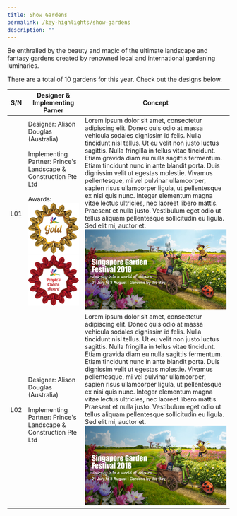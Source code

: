 ```yaml
---
title: Show Gardens
permalink: /key-highlights/show-gardens
description: ""
---
```


Be enthralled by the beauty and magic of the ultimate landscape and fantasy gardens created by renowned local and international gardening luminaries.

There are a total of 10 gardens for this year. Check out the designs below.



| S/N | Designer & Implementing Parner | Concept |
| -------- | -------- | -------- |
| L01    | Designer: Alison Douglas (Australia) <br> <br> Implementing Partner: Prince's Landscape & Construction Pte Ltd    <br> <br> Awards: ![Gold](/images/Badges/Gold.png) ![](/images/Badges/Peoples%20Choice.png)| Lorem ipsum dolor sit amet, consectetur adipiscing elit. Donec quis odio at massa vehicula sodales dignissim id felis. Nulla tincidunt nisl tellus. Ut eu velit non justo luctus sagittis. Nulla fringilla in tellus vitae tincidunt. Etiam gravida diam eu nulla sagittis fermentum. Etiam tincidunt nunc in ante blandit porta. Duis dignissim velit ut egestas molestie. Vivamus pellentesque, mi vel pulvinar ullamcorper, sapien risus ullamcorper ligula, ut pellentesque ex nisi quis nunc. Integer elementum magna vitae lectus ultricies, nec laoreet libero mattis. Praesent et nulla justo. Vestibulum eget odio ut tellus aliquam pellentesque sollicitudin eu ligula. Sed elit mi, auctor et.   ![](/images/NP18_3261%20-%20SGF2018_Digital_FBcover_R4_FA.jpg) |
|L02 | Designer: Alison Douglas (Australia) <br> <br> Implementing Partner: Prince's Landscape & Construction Pte Ltd     | Lorem ipsum dolor sit amet, consectetur adipiscing elit. Donec quis odio at massa vehicula sodales dignissim id felis. Nulla tincidunt nisl tellus. Ut eu velit non justo luctus sagittis. Nulla fringilla in tellus vitae tincidunt. Etiam gravida diam eu nulla sagittis fermentum. Etiam tincidunt nunc in ante blandit porta. Duis dignissim velit ut egestas molestie. Vivamus pellentesque, mi vel pulvinar ullamcorper, sapien risus ullamcorper ligula, ut pellentesque ex nisi quis nunc. Integer elementum magna vitae lectus ultricies, nec laoreet libero mattis. Praesent et nulla justo. Vestibulum eget odio ut tellus aliquam pellentesque sollicitudin eu ligula. Sed elit mi, auctor et.   ![](/images/NP18_3261%20-%20SGF2018_Digital_FBcover_R4_FA.jpg) |